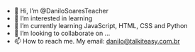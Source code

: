 - 👋 Hi, I’m @DaniloSoaresTeacher
- 👀 I’m interested in learning 
- 🌱 I’m currently learning JavaScript, HTML, CSS and Python
- 💞️ I’m looking to collaborate on ...
- 📫 How to reach me. My email: danilo@talkiteasy.com.br

<!---
DaniloSoaresTeacher/DaniloSoaresTeacher is a ✨ special ✨ repository because its `README.md` (this file) appears on your GitHub profile.
You can click the Preview link to take a look at your changes.
--->

